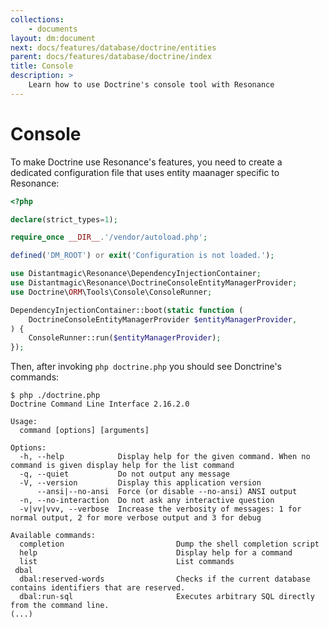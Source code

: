 ```yaml
---
collections: 
    - documents
layout: dm:document
next: docs/features/database/doctrine/entities
parent: docs/features/database/doctrine/index
title: Console
description: >
    Learn how to use Doctrine's console tool with Resonance
---
```


# Console

To make Doctrine use Resonance's features, you need to create a dedicated
configuration file that uses entity maanager specific to Resonance:

```php file:doctrine.php
<?php

declare(strict_types=1);

require_once __DIR__.'/vendor/autoload.php';

defined('DM_ROOT') or exit('Configuration is not loaded.');

use Distantmagic\Resonance\DependencyInjectionContainer;
use Distantmagic\Resonance\DoctrineConsoleEntityManagerProvider;
use Doctrine\ORM\Tools\Console\ConsoleRunner;

DependencyInjectionContainer::boot(static function (
    DoctrineConsoleEntityManagerProvider $entityManagerProvider,
) {
    ConsoleRunner::run($entityManagerProvider);
});
```

Then, after invoking `php doctrine.php` you should see Donctrine's commands:

```shell
$ php ./doctrine.php
Doctrine Command Line Interface 2.16.2.0

Usage:
  command [options] [arguments]

Options:
  -h, --help            Display help for the given command. When no command is given display help for the list command
  -q, --quiet           Do not output any message
  -V, --version         Display this application version
      --ansi|--no-ansi  Force (or disable --no-ansi) ANSI output
  -n, --no-interaction  Do not ask any interactive question
  -v|vv|vvv, --verbose  Increase the verbosity of messages: 1 for normal output, 2 for more verbose output and 3 for debug

Available commands:
  completion                         Dump the shell completion script
  help                               Display help for a command
  list                               List commands
 dbal
  dbal:reserved-words                Checks if the current database contains identifiers that are reserved.
  dbal:run-sql                       Executes arbitrary SQL directly from the command line.
(...)
```
